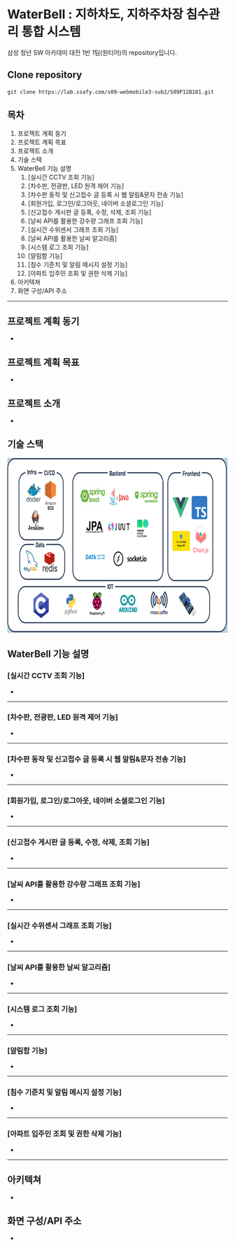 # WaterBell : 지하차도, 지하주차장 침수관리 통합 시스템

삼성 청년 SW 아카데미 대전 1반 1팀(원티어)의 repository입니다.

## Clone repository

```
git clone https://lab.ssafy.com/s09-webmobile3-sub2/S09P12B101.git
```

## 목차
1. 프로젝트 계획 동기
2. 프로젝트 계획 목표
3. 프로젝트 소개
4. 기술 스택
5. WaterBell 기능 설명
    1. [실시간 CCTV 조회 기능]
    2. [차수판, 전광판, LED 원격 제어 기능]
    3. [차수판 동작 및 신고접수 글 등록 시 웹 알림&문자 전송 기능]
    4. [회원가입, 로그인/로그아웃, 네이버 소셜로그인 기능]
    5. [신고접수 게시판 글 등록, 수정, 삭제, 조회 기능]
    6. [날씨 API를 활용한 강수량 그래프 조회 기능]
    7. [실시간 수위센서 그래프 조회 기능]
    8. [날씨 API를 활용한 날씨 알고리즘]
    9. [시스템 로그 조회 기능]
    10. [알림함 기능]
    11. [침수 기준치 및 알림 메시지 설정 기능]
    12. [아파트 입주민 조회 및 권한 삭제 기능]
6. 아키텍쳐
7. 화면 구성/API 주소

------------
## 프로젝트 계획 동기
-
## 프로젝트 계획 목표
-
## 프로젝트 소개
-
## 기술 스택
<img src="/img/기술스택.png" width="600" height="400"/>


## WaterBell 기능 설명


### [실시간 CCTV 조회 기능]
-
---
### [차수판, 전광판, LED 원격 제어 기능]
-
---
### [차수판 동작 및 신고접수 글 등록 시 웹 알림&문자 전송 기능]
-
---
### [회원가입, 로그인/로그아웃, 네이버 소셜로그인 기능]
-
---
### [신고접수 게시판 글 등록, 수정, 삭제, 조회 기능]
-
---
### [날씨 API를 활용한 강수량 그래프 조회 기능]
-
---
### [실시간 수위센서 그래프 조회 기능]
-
---
### [날씨 API를 활용한 날씨 알고리즘]
-
---

### [시스템 로그 조회 기능]
-
---

### [알림함 기능]
-
---

### [침수 기준치 및 알림 메시지 설정 기능]
-
---

### [아파트 입주민 조회 및 권한 삭제 기능]
-
---


## 아키텍쳐
-
## 화면 구성/API 주소
-



